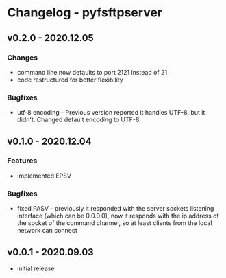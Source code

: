 Changelog - pyfsftpserver
=========================


v0.2.0 - 2020.12.05
-------------------

### Changes

 * command line now defaults to port 2121 instead of 21
 * code restructured for better flexibility

### Bugfixes

 * utf-8 encoding - Previous version reported it handles UTF-8, but it didn't.
   Changed default encoding to UTF-8.


v0.1.0 - 2020.12.04
-------------------

### Features

 * implemented EPSV

### Bugfixes

 * fixed PASV - previously it responded with the server sockets listening
   interface (which can be 0.0.0.0), now it responds with the ip address of the
   socket of the command channel, so at least clients from the local network can
   connect


v0.0.1 - 2020.09.03
-------------------

 * initial release
